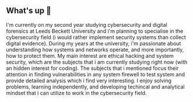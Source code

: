 ## What's up 👋

<!--
**DivineUchenna/DivineUchenna** is a ✨ _special_ ✨ repository because its `README.md` (this file) appears on your GitHub profile.

Here are some ideas to get you started:

- 🔭 I’m currently working on ...
- 🌱 I’m currently learning ...
- 👯 I’m looking to collaborate on ...
- 🤔 I’m looking for help with ...
- 💬 Ask me about ...
- 📫 How to reach me: ...
- 😄 Pronouns: ...
- ⚡ Fun fact: ...
-->
I'm currently on my second year studying cybersecurity and digital forensics at Leeds Beckett University and i'm planning to specialise in the cybersecurity field (i would rather implement security systems than collect digital evidence). During my years at the university, i'm passionate about understanding how systems and networks operate, and more importantly, how to protect them. My main interest are ethical hacking and system security, which are the subjects that i am currently studying right now (with an hidden interest for coding). The subjects that i mentioned focus their attention in finding vulnerabilities in any system firewell to test system and provide detailed analysis which i find very interesting. I enjoy solving problems, learning independently, and developing techincal and analytical mindset that i can utilize to work in the cybersecurity field.
